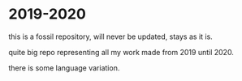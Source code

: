 # 2019-2020
this is a fossil repository, will never be updated, stays as it is.

quite big repo representing all my work made from 2019 until 2020.

there is some language variation.
